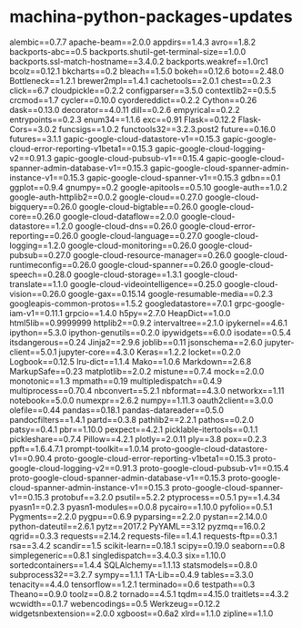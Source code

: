 # machina-python-packages-updates
alembic==0.7.7
apache-beam==2.0.0
appdirs==1.4.3
avro==1.8.2
backports-abc==0.5
backports.shutil-get-terminal-size==1.0.0
backports.ssl-match-hostname==3.4.0.2
backports.weakref==1.0rc1
bcolz==0.12.1
bkcharts==0.2
bleach==1.5.0
bokeh==0.12.6
boto==2.48.0
Bottleneck==1.2.1
brewer2mpl==1.4.1
cachetools==2.0.1
chest==0.2.3
click==6.7
cloudpickle==0.2.2
configparser==3.5.0
contextlib2==0.5.5
crcmod==1.7
cycler==0.10.0
cyordereddict==0.2.2
Cython==0.26
dask==0.13.0
decorator==4.0.11
dill==0.2.6
empyrical==0.2.2
entrypoints==0.2.3
enum34==1.1.6
exc==0.91
Flask==0.12.2
Flask-Cors==3.0.2
funcsigs==1.0.2
functools32==3.2.3.post2
future==0.16.0
futures==3.1.1
gapic-google-cloud-datastore-v1==0.15.3
gapic-google-cloud-error-reporting-v1beta1==0.15.3
gapic-google-cloud-logging-v2==0.91.3
gapic-google-cloud-pubsub-v1==0.15.4
gapic-google-cloud-spanner-admin-database-v1==0.15.3
gapic-google-cloud-spanner-admin-instance-v1==0.15.3
gapic-google-cloud-spanner-v1==0.15.3
gdbn==0.1
ggplot==0.9.4
gnumpy==0.2
google-apitools==0.5.10
google-auth==1.0.2
google-auth-httplib2==0.0.2
google-cloud==0.27.0
google-cloud-bigquery==0.26.0
google-cloud-bigtable==0.26.0
google-cloud-core==0.26.0
google-cloud-dataflow==2.0.0
google-cloud-datastore==1.2.0
google-cloud-dns==0.26.0
google-cloud-error-reporting==0.26.0
google-cloud-language==0.27.0
google-cloud-logging==1.2.0
google-cloud-monitoring==0.26.0
google-cloud-pubsub==0.27.0
google-cloud-resource-manager==0.26.0
google-cloud-runtimeconfig==0.26.0
google-cloud-spanner==0.26.0
google-cloud-speech==0.28.0
google-cloud-storage==1.3.1
google-cloud-translate==1.1.0
google-cloud-videointelligence==0.25.0
google-cloud-vision==0.26.0
google-gax==0.15.14
google-resumable-media==0.2.3
googleapis-common-protos==1.5.2
googledatastore==7.0.1
grpc-google-iam-v1==0.11.1
grpcio==1.4.0
h5py==2.7.0
HeapDict==1.0.0
html5lib==0.9999999
httplib2==0.9.2
intervaltree==2.1.0
ipykernel==4.6.1
ipython==5.3.0
ipython-genutils==0.2.0
ipywidgets==6.0.0
isodate==0.5.4
itsdangerous==0.24
Jinja2==2.9.6
joblib==0.11
jsonschema==2.6.0
jupyter-client==5.0.1
jupyter-core==4.3.0
Keras==1.2.2
locket==0.2.0
Logbook==0.12.5
lru-dict==1.1.4
Mako==1.0.6
Markdown==2.6.8
MarkupSafe==0.23
matplotlib==2.0.2
mistune==0.7.4
mock==2.0.0
monotonic==1.3
mpmath==0.19
multipledispatch==0.4.9
multiprocess==0.70.4
nbconvert==5.2.1
nbformat==4.3.0
networkx==1.11
notebook==5.0.0
numexpr==2.6.2
numpy==1.11.3
oauth2client==3.0.0
olefile==0.44
pandas==0.18.1
pandas-datareader==0.5.0
pandocfilters==1.4.1
partd==0.3.8
pathlib2==2.2.1
pathos==0.2.0
patsy==0.4.1
pbr==1.10.0
pexpect==4.2.1
picklable-itertools==0.1.1
pickleshare==0.7.4
Pillow==4.2.1
plotly==2.0.11
ply==3.8
pox==0.2.3
ppft==1.6.4.7.1
prompt-toolkit==1.0.14
proto-google-cloud-datastore-v1==0.90.4
proto-google-cloud-error-reporting-v1beta1==0.15.3
proto-google-cloud-logging-v2==0.91.3
proto-google-cloud-pubsub-v1==0.15.4
proto-google-cloud-spanner-admin-database-v1==0.15.3
proto-google-cloud-spanner-admin-instance-v1==0.15.3
proto-google-cloud-spanner-v1==0.15.3
protobuf==3.2.0
psutil==5.2.2
ptyprocess==0.5.1
py==1.4.34
pyasn1==0.2.3
pyasn1-modules==0.0.8
pycairo==1.10.0
pyfolio==0.5.1
Pygments==2.2.0
pygpu==0.6.9
pyparsing==2.2.0
pystan==2.14.0.0
python-dateutil==2.6.1
pytz==2017.2
PyYAML==3.12
pyzmq==16.0.2
qgrid==0.3.3
requests==2.14.2
requests-file==1.4.1
requests-ftp==0.3.1
rsa==3.4.2
scandir==1.5
scikit-learn==0.18.1
scipy==0.19.0
seaborn==0.8
simplegeneric==0.8.1
singledispatch==3.4.0.3
six==1.10.0
sortedcontainers==1.4.4
SQLAlchemy==1.1.13
statsmodels==0.8.0
subprocess32==3.2.7
sympy==1.1.1
TA-Lib==0.4.9
tables==3.3.0
tenacity==4.4.0
tensorflow==1.2.1
terminado==0.6
testpath==0.3
Theano==0.9.0
toolz==0.8.2
tornado==4.5.1
tqdm==4.15.0
traitlets==4.3.2
wcwidth==0.1.7
webencodings==0.5
Werkzeug==0.12.2
widgetsnbextension==2.0.0
xgboost==0.6a2
xlrd==1.1.0
zipline==1.1.0

